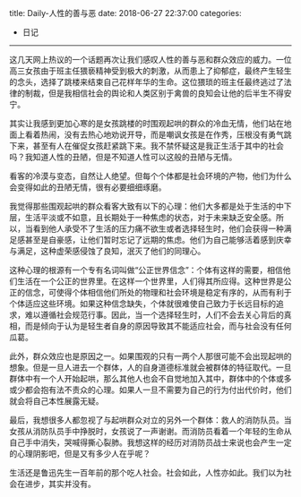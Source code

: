 title: Daily-人性的善与恶
date: 2018-06-27 22:37:00
categories:
- 日记

---

这几天网上热议的一个话题再次让我们感叹人性的善与恶和群众效应的威力。一位高三女孩由于班主任猥亵精神受到极大的刺激，从而患上了抑郁症，最终产生轻生的念头，选择了跳楼来结束自己花样年华的生命。这位猥琐的班主任最终逃过了法律的制裁，但是我相信社会的舆论和人类区别于禽兽的良知会让他的后半生不得安宁。

其实让我感到更加心寒的是女孩跳楼的时围观起哄的群众的冷血无情，他们站在地面上看着热闹，没有去热心地劝说开导，而是嘲讽女孩是在作秀，压根没有勇气跳下来，甚至有人在催促女孩赶紧跳下来。我不禁怀疑这是我正生活于其中的社会吗？我知道人性的丑陋，但是不知道人性可以这般的丑陋与无情。

看客的冷漠与变态，自然让人绝望。但每个个体都是社会环境的产物，他们为什么会变得如此的丑陋无情，很有必要细细琢磨。

我觉得那些围观起哄的群众看客大致有以下的心理：他们大多都是处于生活的中下层，生活平淡或不如意，且长期处于一种焦虑的状态，对于未来缺乏安全感。所以，当看到他人承受不了生活的压力痛不欲生或者选择轻生时，他们会获得一种满足感甚至是自豪感，让他们暂时忘记了远期的焦虑。他们为自己能够活着感到庆幸与满足，这种虚荣感侵蚀了良知，泯灭了他们的同理心。

这种心理的根源有一个专有名词叫做“公正世界信念”：个体有这样的需要，相信他们生活在一个公正的世界里。在这样一个世界里，人们得其所应得。这种世界是公正的信念，可使得个体相信他们所处的物理和社会环境是稳定有序的，从而有利于个体适应这些环境。如果这种信念缺失，个体就很难使自己致力于长远目标的追求，难以遵循社会规范行事。因此，当一个选择轻生时，人们不会去关心背后的真相，而是倾向于认为是轻生者自身的原因导致其不能适应社会，而与社会没有任何瓜葛。

此外，群众效应也是原因之一。如果围观的只有一两个人那很可能不会出现起哄的想象。但是一旦人进去一个群体，人的自身道德标准就会被群体的特征取代。一旦群体中有一个人开始起哄，那么其他人也会不自觉地加入其中，群体中的个体或多或少都会抱有法不责众的心理。如果人一旦不需要为自己的行为付出代价时，他们就会将自己本性展露无疑。

最后，我想很多人都忽视了与起哄群众对立的另外一个群体：救人的消防队员。当女孩从消防队员手中挣脱时，女孩说了一声谢谢。而消防员看着一个年轻的生命从自己手中消失，哭喊得撕心裂肺。我想这样的经历对消防员战士来说也会产生一定的心理阴影吧，但是又有多少人在乎呢？

生活还是鲁迅先生一百年前的那个吃人社会。社会如此，人性亦如此。我们以为社会在进步，其实并没有。

